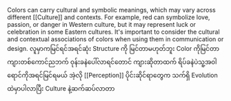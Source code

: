 Colors can carry cultural and symbolic meanings, which may vary across different [[Culture]] and contexts. For example, red can symbolize love, passion, or danger in Western culture, but it may represent luck or celebration in some Eastern cultures. It's important to consider the cultural and contextual associations of colors when using them in communication or design.  လူမှာကမြင်ရင်အရင်ဆုံး Structure ကို မြင်တာမဟုတ်ဘူး Color ကိုမြင်တာ  ကျားတစ်ကောင်ညဘက် ဝုန်းခနဲပေါ်လာရင်တောင် ကျားဆိုတာထက် ရိပ်ခနဲပဲသူ့အ၀ါရောင်ကိုအရင်မြင်ရမယ်  အဲ့လို [[Perception]] ပိုင်းဆိုင်ရာတွေက သက်ရှိ Evolution ထဲမှာပါလာပြီး Culture နဲ့ဆက်ဆပ်လာတာ 